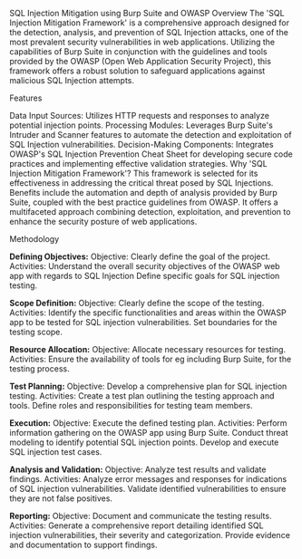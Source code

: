 SQL Injection Mitigation using Burp Suite and OWASP
Overview
The 'SQL Injection Mitigation Framework' is a comprehensive approach designed for the detection, analysis, and prevention of SQL Injection attacks, one of the most prevalent security vulnerabilities in web applications. Utilizing the capabilities of Burp Suite in conjunction with the guidelines and tools provided by the OWASP (Open Web Application Security Project), this framework offers a robust solution to safeguard applications against malicious SQL Injection attempts.

Features

Data Input Sources: Utilizes HTTP requests and responses to analyze potential injection points.
Processing Modules: Leverages Burp Suite's Intruder and Scanner features to automate the detection and exploitation of SQL Injection vulnerabilities.
Decision-Making Components: Integrates OWASP's SQL Injection Prevention Cheat Sheet for developing secure code practices and implementing effective validation strategies.
Why 'SQL Injection Mitigation Framework'?
This framework is selected for its effectiveness in addressing the critical threat posed by SQL Injections. Benefits include the automation and depth of analysis provided by Burp Suite, coupled with the best practice guidelines from OWASP. It offers a multifaceted approach combining detection, exploitation, and prevention to enhance the security posture of web applications.

Methodology

**Defining Objectives:**
Objective: Clearly define the goal of the project.
Activities: Understand the overall security objectives of the OWASP web app
with regards to SQL Injection
Define specific goals for SQL injection testing.

**Scope Definition:**
Objective: Clearly define the scope of the testing.
Activities: Identify the specific functionalities and areas within the OWASP app
to be tested for SQL injection vulnerabilities.
Set boundaries for the testing scope.

**Resource Allocation:**
Objective: Allocate necessary resources for testing.
Activities: Ensure the availability of tools for eg including Burp Suite, for the
testing process.

**Test Planning:**
Objective: Develop a comprehensive plan for SQL injection testing.
Activities: Create a test plan outlining the testing approach and tools.
Define roles and responsibilities for testing team members.

**Execution:**
Objective: Execute the defined testing plan.
Activities: Perform information gathering on the OWASP app using Burp Suite.
Conduct threat modeling to identify potential SQL injection points.
Develop and execute SQL injection test cases.

**Analysis and Validation:**
Objective: Analyze test results and validate findings.
Activities: Analyze error messages and responses for indications of SQL injection vulnerabilities.
Validate identified vulnerabilities to ensure they are not false positives.

**Reporting:**
Objective: Document and communicate the testing results.
Activities: Generate a comprehensive report detailing identified SQL injection
vulnerabilities, their severity and categorization.
Provide evidence and documentation to support findings.
